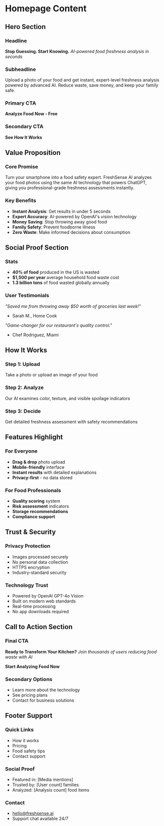 # Homepage Content

## Hero Section

### Headline
**Stop Guessing. Start Knowing.**
*AI-powered food freshness analysis in seconds*

### Subheadline
Upload a photo of your food and get instant, expert-level freshness analysis powered by advanced AI. Reduce waste, save money, and keep your family safe.

### Primary CTA
**Analyze Food Now - Free**

### Secondary CTA
**See How It Works**

## Value Proposition

### Core Promise
Turn your smartphone into a food safety expert. FreshSense AI analyzes your food photos using the same AI technology that powers ChatGPT, giving you professional-grade freshness assessments instantly.

### Key Benefits
- **Instant Analysis**: Get results in under 5 seconds
- **Expert Accuracy**: AI-powered by OpenAI's vision technology
- **Money Saving**: Stop throwing away good food
- **Family Safety**: Prevent foodborne illness
- **Zero Waste**: Make informed decisions about consumption

## Social Proof Section

### Stats
- **40% of food** produced in the US is wasted
- **$1,500 per year** average household food waste cost
- **1.3 billion tons** of food wasted globally annually

### User Testimonials
*"Saved me from throwing away $50 worth of groceries last week!"*
- Sarah M., Home Cook

*"Game-changer for our restaurant's quality control."*
- Chef Rodriguez, Miami

## How It Works

### Step 1: Upload
Take a photo or upload an image of your food

### Step 2: Analyze
Our AI examines color, texture, and visible spoilage indicators

### Step 3: Decide
Get detailed freshness assessment with safety recommendations

## Features Highlight

### For Everyone
- **Drag & drop** photo upload
- **Mobile-friendly** interface
- **Instant results** with detailed explanations
- **Privacy-first** - no data stored

### For Food Professionals
- **Quality scoring** system
- **Risk assessment** indicators
- **Storage recommendations**
- **Compliance support**

## Trust & Security

### Privacy Protection
- Images processed securely
- No personal data collection
- HTTPS encryption
- Industry-standard security

### Technology Trust
- Powered by OpenAI GPT-4o Vision
- Built on modern web standards
- Real-time processing
- No app downloads required

## Call to Action Section

### Final CTA
**Ready to Transform Your Kitchen?**
*Join thousands of users reducing food waste with AI*

**Start Analyzing Food Now**

### Secondary Options
- Learn more about the technology
- See pricing plans
- Contact for business solutions

## Footer Support

### Quick Links
- How it works
- Pricing
- Food safety tips
- Contact support

### Social Proof
- Featured in: [Media mentions]
- Trusted by: [User count] families
- Analyzed: [Analysis count] food items

### Contact
- hello@freshsense.ai
- Support chat available 24/7